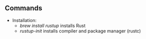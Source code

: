 ## Commands
* Installation:
  * _brew install rustup_ installs Rust
  * _rustup-init_ installs compiler and package manager (rustc)